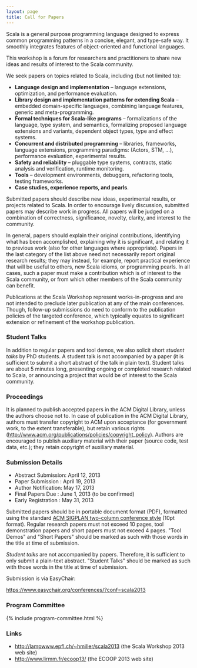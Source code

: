 ```yaml
---
layout: page
title: Call for Papers
---
```


Scala is a general purpose programming language designed to express common
programming patterns in a concise, elegant, and type-safe way. It smoothly
integrates features of object-oriented and functional languages.

This workshop is a forum for researchers and practitioners to share new ideas
and results of interest to the Scala community.

We seek papers on topics related to Scala, including (but not limited to):

- **Language design and implementation** – language extensions, optimization, and
  performance evaluation.
- **Library design and implementation patterns for extending Scala** – embedded
  domain-specific languages, combining language features, generic and meta-programming.
- **Formal techniques for Scala-like programs** – formalizations of the language,
  type system, and semantics, formalizing proposed language extensions and
  variants, dependent object types, type and effect systems.
- **Concurrent and distributed programming** – libraries, frameworks, language
  extensions, programming paradigms: (Actors, STM, ...), performance
  evaluation, experimental results.
- **Safety and reliability** – pluggable type systems, contracts, static analysis
  and verification, runtime monitoring.
- **Tools** – development environments, debuggers, refactoring tools, testing
  frameworks.
- **Case studies, experience reports, and pearls**.

Submitted papers should describe new ideas, experimental results, or projects
related to Scala. In order to encourage lively discussion, submitted papers
may describe work in progress. All papers will be judged on a combination of
correctness, significance, novelty, clarity, and interest to the community.

In general, papers should explain their original contributions,
identifying what has been accomplished, explaining why it is
significant, and relating it to previous work (also for other
languages where appropriate). Papers in the last category of the list
above need not necessarily report original research results; they may
instead, for example, report practical experience that will be useful
to others, new Scala idioms, or programming pearls. In all cases, such
a paper must make a contribution which is of interest to the Scala
community, or from which other members of the Scala community can
benefit.

Publications at the Scala Workshop represent works-in-progress and are
not intended to preclude later publication at any of the main
conferences. Though, follow-up submissions do need to conform to the
publication policies of the targeted conference, which typically
equates to significant extension or refinement of the workshop
publication.


### Student Talks

In addition to regular papers and tool demos, we also solicit short
*student talks* by PhD students. A student talk is not accompanied by
a paper (it is sufficient to submit a short abstract of the talk in
plain text). Student talks are about 5 minutes long, presenting
ongoing or completed research related to Scala, or announcing a
project that would be of interest to the Scala community.


### Proceedings

It is planned to publish accepted papers in the ACM Digital Library,
unless the authors choose not to. In case of publication in the ACM
Digital Library, authors must transfer copyright to ACM upon
acceptance (for government work, to the extent transferable), but
retain various rights
(http://www.acm.org/publications/policies/copyright_policy). Authors
are encouraged to publish auxiliary material with their paper (source
code, test data, etc.); they retain copyright of auxiliary material.


### Submission Details

* Abstract Submission: April 12, 2013
* Paper Submission   : April 19, 2013
* Author Notification: May 17, 2013
* Final Papers Due   : June 1, 2013 (to be confirmed)
* Early Registration : May 31, 2013

Submitted papers should be in portable document format (PDF),
formatted using the standard [ACM SIGPLAN two-column conference
style](http://www.sigplan.org/Resources/Author) (10pt format). Regular
research papers must not exceed 10 pages, tool demonstration papers
and short papers must not exceed 4 pages. "Tool Demos" and "Short
Papers" should be marked as such with those words in the title at time
of submission.

*Student talks* are not accompanied by papers. Therefore, it is
sufficient to only submit a plain-text abstract. "Student Talks"
should be marked as such with those words in the title at time of
submission.

Submission is via EasyChair:

  https://www.easychair.org/conferences/?conf=scala2013


### Program Committee

{% include program-committee.html %}


### Links

* http://lampwww.epfl.ch/~hmiller/scala2013
  (the Scala Workshop 2013 web site)
* http://www.lirmm.fr/ecoop13/
  (the ECOOP 2013 web site)
